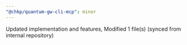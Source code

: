 ```yaml
---
"@chkp/quantum-gw-cli-mcp": minor
---
```


Updated implementation and features, Modified 1 file(s) (synced from internal repository)
